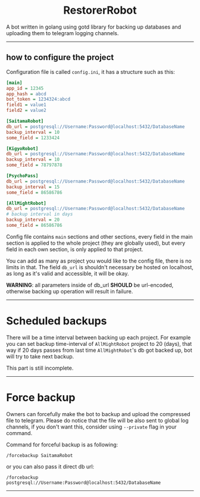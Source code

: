 # <h1 align="middle"> RestorerRobot </h1>

A bot written in golang using gotd library for backing up databases and uploading them to telegram logging channels.

<hr/>

## how to configure the project
Configuration file is called `config.ini`, it has a structure such as this:
```ini
[main]
app_id = 12345
app_hash = abcd
bot_token = 1234324:abcd
field1 = value1
field2 = value2

[SaitamaRobot]
db_url = postgresql://Username:Password@localhost:5432/DatabaseName
backup_interval = 10
some_field = 1233424

[KigyoRobot]
db_url = postgresql://Username:Password@localhost:5432/DatabaseName
backup_interval = 10
some_field = 78797878

[PsychoPass]
db_url = postgresql://Username:Password@localhost:5432/DatabaseName
backup_interval = 15
some_field = 86586786

[AllMightRobot]
db_url = postgresql://Username:Password@localhost:5432/DatabaseName
# backup interval in days
backup_interval = 20
some_field = 86586786

```

Config file contains `main` sections and other sections, every field in the main section
is applied to the whole project (they are globally used), but every field in each own section, is only applied to that project.

You can add as many as project you would like to the config file, there is no limits in that.
The field `db_url` is shouldn't necessary be hosted on localhost, as long as it's valid and accessible, it will be okay.

**WARNING**: all parameters inside of db_url **SHOULD** be url-encoded, otherwise backing up operation will result in failure.

<hr/>

# Scheduled backups

There will be a time interval between backing up each project. For example you can set backup time-interval of `AllMightRobot` project to 20 (days), that way if 20 days passes from last time `AllMightRobot`'s db got backed up, bot will try to take next backup.

This part is still incomplete.

<hr/>

# Force backup

Owners can forcefully make the bot to backup and upload the compressed file to telegram. Please do notice that the file will be also sent to global log channels, if you don't want this, consider using `--private` flag in your command.

Command for forceful backup is as following:

`/forcebackup SaitamaRobot`

or you can also pass it direct db url:

`/forcebackup postgresql://Username:Password@localhost:5432/DatabaseName`

<hr/>

